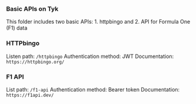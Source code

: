 ### Basic APIs on Tyk

This folder includes two basic APIs: 1. httpbingo and 2. API for Formula One (F1) data

### HTTPbingo

Listen path: ```/httpbingo```
Authentication method: JWT 
Documentation: ```https://httpbingo.org/```

### F1 API

List path: ```/f1-api```
Authentication method: Bearer token
Documentation:  ```https://f1api.dev/```